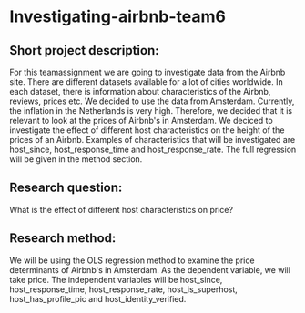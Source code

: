 # Investigating-airbnb-team6

## Short project description: 
For this teamassignment we are going to investigate data from the Airbnb site. There are different datasets available for a lot of cities worldwide. In each dataset, there is information about characteristics of the Airbnb, reviews, prices etc. We decided to use the data from Amsterdam. Currently, the inflation in the Netherlands is very high. Therefore, we decided that it is relevant to look at the prices of Airbnb's in Amsterdam. We deciced to investigate the effect of different host characteristics on the height of the prices of an Airbnb. Examples of characteristics that will be investigated are host_since, host_response_time and host_response_rate. The full regression will be given in the method section.

## Research question: 
What is the effect of different host characteristics on price?

## Research method:
We will be using the OLS regression method to examine the price determinants of Airbnb's in Amsterdam. As the dependent variable, we will take price. The independent variables will be host_since, host_response_time, host_response_rate, host_is_superhost, host_has_profile_pic and host_identity_verified.




